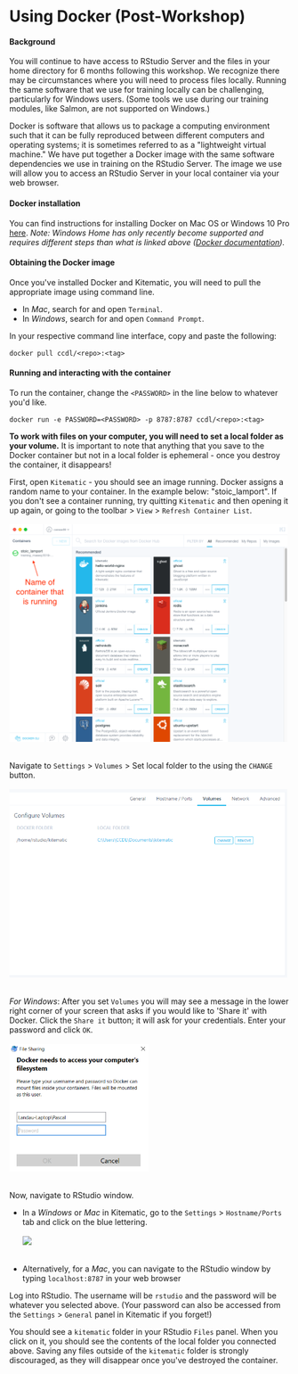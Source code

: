 # Using Docker (Post-Workshop)

#### Background

You will continue to have access to RStudio Server and the files in your home directory for 6 months following this workshop. 
We recognize there may be circumstances where you will need to process files locally.
Running the same software that we use for training locally can be challenging, particularly for Windows users. 
(Some tools we use during our training modules, like Salmon, are not supported on Windows.)

Docker is software that allows us to package a computing environment such that it can be fully reproduced between different computers and operating systems; it is sometimes referred to as a "lightweight virtual machine."
We have put together a Docker image with the same software dependencies we use in training on the RStudio Server.
The image we use will allow you to access an RStudio Server in your local container via your web browser.

#### Docker installation 

You can find instructions for installing Docker on Mac OS or Windows 10 Pro [here](../docker-install#INSTALLATION-INSTRUCTIONS.md). 
_Note: Windows Home has only recently become supported and requires different steps than what is linked above ([Docker documentation](https://docs.docker.com/docker-for-windows/install-windows-home/))._

#### Obtaining the Docker image

Once you've installed Docker and Kitematic, you will need to pull the appropriate image using command line.

- In *Mac*, search for and open `Terminal`.
- In *Windows*, search for and open `Command Prompt`.

In your respective command line interface, copy and paste the following:
  
```
docker pull ccdl/<repo>:<tag>
```

#### Running and interacting with the container

To run the container, change the `<PASSWORD>` in the line below to whatever you'd like.

```
docker run -e PASSWORD=<PASSWORD> -p 8787:8787 ccdl/<repo>:<tag>
```

**To work with files on your computer, you will need to set a local folder as your volume.**
It is important to note that anything that you save to the Docker container but not in a local folder is ephemeral - once you destroy the container, it disappears!

First, open `Kitematic` - you should see an image running. Docker assigns a random name to your container. In the example below: "stoic_lamport".
If you don't see a container running, try quitting `Kitematic` and then opening it up again, or going to the toolbar > `View` > `Refresh Container List`.
<br><br>
<img src = "../docker-install/screenshots/container_running.png" width = 500> <br><br>

Navigate to  `Settings` > `Volumes` > Set local folder to the using the `CHANGE` button.<br><br>
<img src = "../docker-install/screenshots/all-02-volume.png" width = 500><br><br>

*For Windows*: After you set `Volumes` you will may see a message in the lower right corner of your screen that asks if you would like to 'Share it' with Docker.
Click the `Share it` button; it will ask for your credentials. Enter your password and click `OK`.
<br><br>
<img src = "../docker-install/screenshots/docker_permission_windows.png" width = 250> <br><br>

Now, navigate to RStudio window.

  - In a *Windows* or *Mac* in Kitematic, go to the `Settings` > `Hostname/Ports` tab and click on the blue lettering. 
<br><br> <img src = "../docker-install/all-01-network.png" width = 500> <br><br>

  - Alternatively, for a *Mac*, you can navigate to the RStudio window by typing `localhost:8787` in your web browser

Log into RStudio. The username will be `rstudio` and the password will be whatever you selected above. 
(Your password can also be accessed from the `Settings` > `General` panel in Kitematic if you forget!)

You should see a `kitematic` folder in your RStudio `Files` panel.
When you click on it, you should see the contents of the local folder you connected above.
Saving any files outside of the `kitematic` folder is strongly discouraged, as they will disappear once you've destroyed the container.

